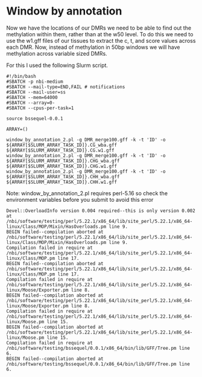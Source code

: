 # Window by annotation

Now we have the locations of our DMRs we need to be able to find out the methylation within them, rather than at the w50 level.
To do this we need to use the w1.gff files of our tissues to extract the c, t, and score values across each DMR.
Now, instead of methylation in 50bp windows we will have methylation across variable sized DMRs.

For this I used the following Slurm script.

```
#!/bin/bash
#SBATCH -p nbi-medium
#SBATCH --mail-type=END,FAIL # notifications
#SBATCH --mail-user=ss
#SBATCH --mem=64000
#SBATCH --array=0-
#SBATCH --cpus-per-task=1

source bssequel-0.0.1

ARRAY=()

window_by_annotation_2.pl -g DMR_merge100.gff -k -t 'ID' -o ${ARRAY[$SLURM_ARRAY_TASK_ID]}.CG_wba.gff ${ARRAY[$SLURM_ARRAY_TASK_ID]}.CG.w1.gff
window_by_annotation_2.pl -g DMR_merge100.gff -k -t 'ID' -o ${ARRAY[$SLURM_ARRAY_TASK_ID]}.CHG_wba.gff ${ARRAY[$SLURM_ARRAY_TASK_ID]}.CHG.w1.gff
window_by_annotation_2.pl -g DMR_merge100.gff -k -t 'ID' -o ${ARRAY[$SLURM_ARRAY_TASK_ID]}.CHH_wba.gff ${ARRAY[$SLURM_ARRAY_TASK_ID]}.CHH.w1.gff
```

Note: window_by_annotation_2.pl requires perl-5.16 so check the environment variables before you submit to avoid this error

```
Devel::OverloadInfo version 0.004 required--this is only version 0.002 at /nbi/software/testing/perl/5.22.1/x86_64/lib/site_perl/5.22.1/x86_64-linux/Class/MOP/Mixin/HasOverloads.pm line 9.
BEGIN failed--compilation aborted at /nbi/software/testing/perl/5.22.1/x86_64/lib/site_perl/5.22.1/x86_64-linux/Class/MOP/Mixin/HasOverloads.pm line 9.
Compilation failed in require at /nbi/software/testing/perl/5.22.1/x86_64/lib/site_perl/5.22.1/x86_64-linux/Class/MOP.pm line 17.
BEGIN failed--compilation aborted at /nbi/software/testing/perl/5.22.1/x86_64/lib/site_perl/5.22.1/x86_64-linux/Class/MOP.pm line 17.
Compilation failed in require at /nbi/software/testing/perl/5.22.1/x86_64/lib/site_perl/5.22.1/x86_64-linux/Moose/Exporter.pm line 8.
BEGIN failed--compilation aborted at /nbi/software/testing/perl/5.22.1/x86_64/lib/site_perl/5.22.1/x86_64-linux/Moose/Exporter.pm line 8.
Compilation failed in require at /nbi/software/testing/perl/5.22.1/x86_64/lib/site_perl/5.22.1/x86_64-linux/Moose.pm line 15.
BEGIN failed--compilation aborted at /nbi/software/testing/perl/5.22.1/x86_64/lib/site_perl/5.22.1/x86_64-linux/Moose.pm line 15.
Compilation failed in require at /nbi/software/testing/bssequel/0.0.1/x86_64/bin/lib/GFF/Tree.pm line 6.
BEGIN failed--compilation aborted at /nbi/software/testing/bssequel/0.0.1/x86_64/bin/lib/GFF/Tree.pm line 6.
```

